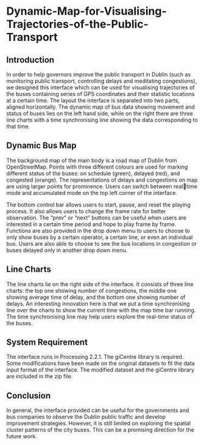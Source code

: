 Dynamic-Map-for-Visualising-Trajectories-of-the-Public-Transport
=================================================================================

## Introduction
In order to help governors improve the public transport in Dublin (such as monitoring public transport, controlling delays and meditating congestions), we designed this interface which can be used for visualising trajectories of the buses containing series of GPS coordinates and their statistic locations at a certain time. The layout the interface is separated into two parts, aligned horizontally. The dynamic map of bus data showing movement and status of buses lies on the left hand side, while on the right there are three line charts with a time synchronising line showing the data corresponding to that time.

## Dynamic Bus Map
The background map of the main body is a road map of Dublin from OpenStreetMap. Points with three different colours are used for marking different status of the buses: on schedule (green), delayed (red), and congested (orange). The representations of delays and congestions on map are using larger points for prominence. Users can switch between realtime mode and accumulated mode on the top left corner of the interface.

The bottom control bar allows users to start, pause, and reset the playing process. It also allows users to change the frame rate for better observation. The “prev” or “next” buttons can be useful when users are interested in a certain time period and hope to play frame by frame. Functions are also provided in the drop down menu to users to choose to only show buses by a certain operator, a certain line, or even an individual bus. Users are also able to choose to see the bus locations in congestion or buses delayed only in another drop down
menu.

## Line Charts
The line charts lie on the right side of the interface. It consists of three line charts: the top one showing number of congestions, the middle one showing average time of delay, and the bottom one showing number of delays. An interesting innovation here is that we put a time synchronising line over the charts to show the current time with the map time bar running. The time synchronising line may help users explore the real-time status of the buses.

## System Requirement
The interface runs in Processing 2.2.1. The giCentre library is required. Some modifications have been made on the original datasets to fit the data input format of the interface. The modified dataset and the giCentre library are included in the zip file.

## Conclusion
In general, the interface provided can be useful for the governments and bus companies to observe the Dublin public traffic and develop improvement strategies. However, it is still limited on exploring the spatial cluster patterns of the city buses. This can be a promising
direction for the future work.
